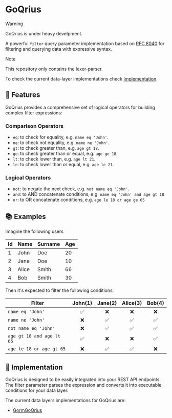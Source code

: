 # GoQrius

> [!WARNING]
> GoQrius is under heavy develpment.

A powerful `filter` query parameter implementation based on [RFC 8040][rfc8040] for filtering and querying data with expressive syntax.

> [!NOTE]  
> This repository only contains the lexer-parser.
> 
> To check the current data-layer implementations check [Implementation](#-implementation).

## 🚀 Features

GoQrius provides a comprehensive set of logical operators for building complex filter expressions:

### Comparison Operators

- `eq`: to check for equality, e.g. `name eq 'John'`.
- `ne`: to check not equality, e.g. `name ne 'John'`.
- `gt`: to check greater than, e.g. `age gt 18`.
- `ge`: to check greater than or equal, e.g. `age ge 18`.
- `lt`: to check lower than, e.g. `age lt 21`.
- `le`: to check lower than or equal, e.g. `age le 21`.

### Logical Operators

- `not`: to negate the next check, e.g. `not name eq 'John'`.
- `and`: to AND concatenate conditions, e.g. `name eq 'John' and age gt 18`
- `or`: to OR concatenate conditions, e.g. `age le 18 or age ge 65`

## 📚 Examples

Imagine the following users

| Id | Name   | Surname | Age  |
|----|--------|---------|------|
| 1  | John   | Doe     | 20   |
| 2  | Jane   | Doe     | 10   |
| 3  | Alice  | Smith   | 66   |
| 4  | Bob    | Smith   | 30   |

Then it's expected to filter the following conditions:

| Filter                    | John(1) | Jane(2) | Alice(3) | Bob(4) |
|---------------------------|:-------:|:-------:|:--------:|:------:|
| `name eq 'John'`          |    ✅    |    ❌    |    ❌     |   ❌    |
| `name ne 'John'`          |    ❌    |    ✅    |    ✅     |   ✅    |
| `not name eq 'John'`      |    ❌    |    ✅    |    ✅     |   ✅    |
| `age gt 18 and age lt 65` |    ✅    |    ❌    |    ❌     |   ✅    |
| `age le 18 or age gt 65`  |    ❌    |    ✅    |    ✅     |   ❌    |

## 🔧 Implementation

GoQrius is designed to be easily integrated into your REST API endpoints.
The filter parameter parses the expression and converts it into executable conditions for your data layer.

The current data layers implementations for GoQrius are:

- [GormGoQrius](https://github.com/golaxo/gormgoqrius)

[rfc8040]: https://www.rfc-editor.org/rfc/rfc8040.html#section-4.8.4

